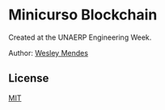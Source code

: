 # Minicurso Blockchain

Created at the UNAERP Engineering Week.

Author: [Wesley Mendes](https://github.com/WesGtoX)

## License ##

[MIT](LICENSE)